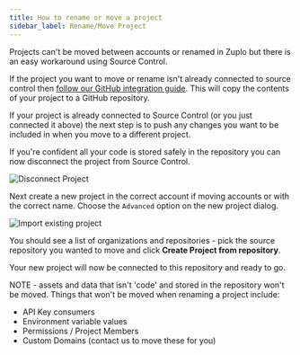 ```yaml
---
title: How to rename or move a project
sidebar_label: Rename/Move Project
---
```


Projects can't be moved between accounts or renamed in Zuplo but there is an
easy workaround using Source Control.

If the project you want to move or rename isn't already connected to source
control then
[follow our GitHub integration guide](/docs/articles/source-control). This will
copy the contents of your project to a GitHub repository.

If your project is already connected to Source Control (or you just connected it
above) the next step is to push any changes you want to be included in when you
move to a different project.

If you're confident all your code is stored safely in the repository you can now
disconnect the project from Source Control.

![Disconnect Project](/media/rename-or-move-project/image.png)

Next create a new project in the correct account if moving accounts or with the
correct name. Choose the `Advanced` option on the new project dialog.

![Import existing project](/media/source-control/image-1.png)

You should see a list of organizations and repositories - pick the source
repository you wanted to move and click **Create Project from repository**.

Your new project will now be connected to this repository and ready to go.

NOTE - assets and data that isn't 'code' and stored in the repository won't be
moved. Things that won't be moved when renaming a project include:

- API Key consumers
- Environment variable values
- Permissions / Project Members
- Custom Domains (contact us to move these for you)
